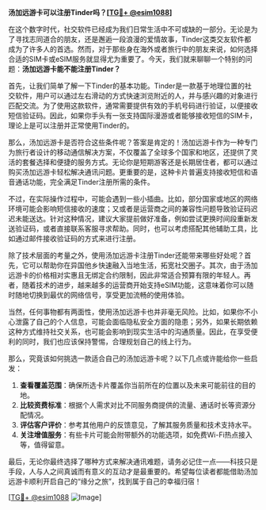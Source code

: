 **汤加远游卡可以注册Tinder吗？[[TG💪+ @esim1088](https://t.me/s/esim1088)]**

在这个数字时代，社交软件已经成为我们日常生活中不可或缺的一部分。无论是为了寻找志同道合的朋友，还是邂逅一段浪漫的爱情故事，Tinder这类交友软件都成为了许多人的首选。然而，对于那些身在海外或者旅行中的朋友来说，如何选择合适的SIM卡或eSIM服务就显得尤为重要了。今天，我们就来聊聊一个特别的问题：**汤加远游卡能不能注册Tinder？**

首先，让我们简单了解一下Tinder的基本功能。Tinder是一款基于地理位置的社交软件，用户可以通过左右滑动的方式快速浏览附近的人，并与感兴趣的对象进行匹配交流。为了使用这款软件，通常需要提供有效的手机号码进行验证，以便接收短信验证码。因此，如果你手头有一张支持国际漫游或者能够接收短信的SIM卡，理论上是可以注册并正常使用Tinder的。

那么，汤加远游卡是否符合这些条件呢？答案是肯定的！汤加远游卡作为一种专门为旅行者设计的移动通信解决方案，不仅覆盖了全球多个国家和地区，还提供了灵活的套餐选择和便捷的服务方式。无论你是短期游客还是长期居住者，都可以通过购买汤加远游卡轻松解决通讯问题。更重要的是，这种卡片普遍支持接收短信和语音通话功能，完全满足Tinder注册所需的条件。

不过，在实际操作过程中，可能会遇到一些小插曲。比如，部分国家或地区的网络环境可能会影响短信接收的速度；又或者是运营商之间的兼容性问题导致验证码迟迟未能送达。针对这种情况，建议大家提前做好准备，例如尝试更换时间段重新发送验证码，或者直接联系客服寻求帮助。同时，也可以考虑搭配其他辅助工具，比如通过邮件接收验证码的方式来进行注册。

除了技术层面的考量之外，使用汤加远游卡注册Tinder还能带来哪些好处呢？首先，它可以帮助你在异国他乡快速融入当地生活，拓宽社交圈子。其次，由于汤加远游卡的价格相对实惠且无绑定合约限制，因此非常适合预算有限的年轻人。再者，随着技术的进步，越来越多的运营商开始支持eSIM功能，这意味着你可以随时随地切换到最优的网络信号，享受更加流畅的使用体验。

当然，任何事物都有两面性，使用汤加远游卡也并非毫无风险。比如，如果你不小心泄露了自己的个人信息，可能会面临隐私安全方面的隐患；另外，如果长期依赖这种方式维持社交关系，也可能会影响到现实生活中的沟通质量。因此，在享受便利的同时，我们也应该保持警惕，合理规划自己的线上行为。

那么，究竟该如何挑选一款适合自己的汤加远游卡呢？以下几点或许能给你一些启发：

1. **查看覆盖范围**：确保所选卡片覆盖你当前所在的位置以及未来可能前往的目的地。
2. **比较资费标准**：根据个人需求对比不同服务商提供的流量、通话时长等资源分配情况。
3. **评估客户评价**：参考其他用户的反馈意见，了解其服务质量和技术支持水平。
4. **关注增值服务**：有些卡片可能会附带额外的功能选项，如免费Wi-Fi热点接入等，值得留意。

最后，无论你最终选择了哪种方式来解决通讯难题，请务必记住一点——科技只是手段，人与人之间真诚而有意义的互动才是最重要的。希望每位读者都能借助汤加远游卡顺利开启自己的“缘分之旅”，找到属于自己的幸福归宿！

[[TG💪+ @esim1088](https://t.me/s/esim1088) ![Image](https://i.postimg.cc/4NQfJmqS/Snipaste-2025-05-13-00-14-12.png)]